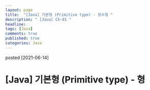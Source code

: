 ```yaml
---
layout: page
title:  "[Java] 기본형 (Primitive type) - 정수형 "
description: " [Java] Ch-01 "
headline: 
tags: [Java]
comments: true
published: true
categories: Java
---
```

posted [2021-06-14] 

# [Java] 기본형 (Primitive type) - 형


